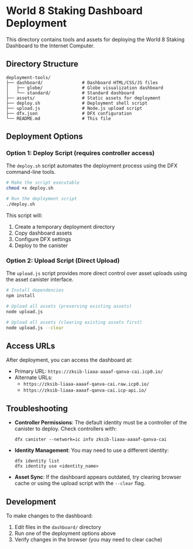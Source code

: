 # World 8 Staking Dashboard Deployment

This directory contains tools and assets for deploying the World 8 Staking Dashboard to the Internet Computer.

## Directory Structure

```
deployment-tools/
├── dashboard/               # Dashboard HTML/CSS/JS files
│   ├── globe/               # Globe visualization dashboard
│   └── standard/            # Standard dashboard 
├── assets/                  # Static assets for deployment
├── deploy.sh                # Deployment shell script
├── upload.js                # Node.js upload script
├── dfx.json                 # DFX configuration
└── README.md                # This file
```

## Deployment Options

### Option 1: Deploy Script (requires controller access)

The `deploy.sh` script automates the deployment process using the DFX command-line tools.

```bash
# Make the script executable
chmod +x deploy.sh

# Run the deployment script
./deploy.sh
```

This script will:
1. Create a temporary deployment directory
2. Copy dashboard assets
3. Configure DFX settings
4. Deploy to the canister

### Option 2: Upload Script (Direct Upload)

The `upload.js` script provides more direct control over asset uploads using the asset canister interface.

```bash
# Install dependencies
npm install

# Upload all assets (preserving existing assets)
node upload.js

# Upload all assets (clearing existing assets first)
node upload.js --clear
```

## Access URLs

After deployment, you can access the dashboard at:

- Primary URL: `https://zksib-liaaa-aaaaf-qanva-cai.icp0.io/`
- Alternate URLs:
  - `https://zksib-liaaa-aaaaf-qanva-cai.raw.icp0.io/`
  - `https://zksib-liaaa-aaaaf-qanva-cai.icp-api.io/`

## Troubleshooting

- **Controller Permissions**: The default identity must be a controller of the canister to deploy. Check controllers with:
  ```
  dfx canister --network=ic info zksib-liaaa-aaaaf-qanva-cai
  ```
  
- **Identity Management**: You may need to use a different identity:
  ```
  dfx identity list
  dfx identity use <identity_name>
  ```

- **Asset Sync**: If the dashboard appears outdated, try clearing browser cache or using the upload script with the `--clear` flag.

## Development

To make changes to the dashboard:

1. Edit files in the `dashboard/` directory
2. Run one of the deployment options above
3. Verify changes in the browser (you may need to clear cache) 